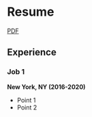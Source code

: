 # Resume
[PDF](resume.pdf)
## Experience

### Job 1
**New York, NY (2016-2020)**
* Point 1
* Point 2
